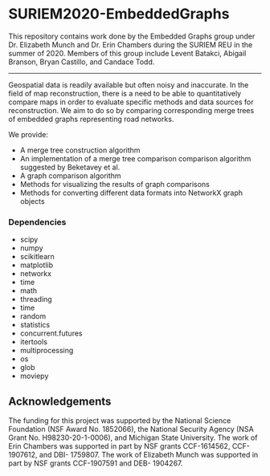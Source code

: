# SURIEM2020-EmbeddedGraphs

This repository contains work done by the Embedded Graphs group under Dr. Elizabeth Munch and Dr. Erin Chambers during the SURIEM REU in the summer of 2020. 
Members of this group include Levent Batakci, Abigail Branson, Bryan Castillo, and Candace Todd.

---

Geospatial data is readily available but often noisy and inaccurate. 
In the field of map reconstruction, there is a need to be able to quantitatively compare maps in order to evaluate specific methods and data sources
for reconstruction. 
We aim to do so by comparing corresponding merge trees of embedded graphs representing road networks.
  
We provide:
- A merge tree construction algorithm
- An implementation of a merge tree comparison comparison algorithm suggested by Beketavey et al.
- A graph comparison algorithm
- Methods for visualizing the results of graph comparisons
- Methods for converting different data formats into NetworkX graph objects

### Dependencies
- scipy  
- numpy  
- scikitlearn  
- matplotlib  
- networkx
- time  
- math  
- threading  
- time
- random
- statistics
- concurrent.futures
- itertools
- multiprocessing
- os
- glob
- moviepy

## Acknowledgements  
The funding for this project was supported by the National Science Foundation (NSF Award No. 1852066), the National Security Agency (NSA Grant No. H98230-20-1-0006), and Michigan State University. 
The work of Erin Chambers was supported in part by NSF grants CCF-1614562, CCF-1907612, and DBI-
1759807. The work of Elizabeth Munch was supported in part by NSF grants CCF-1907591 and DEB-
1904267.

